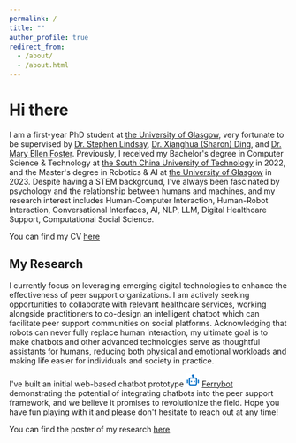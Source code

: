 ```yaml
---
permalink: /
title: ""
author_profile: true
redirect_from: 
  - /about/
  - /about.html
---
```

Hi there
======
I am a first-year PhD student at [the University of Glasgow](https://www.gla.ac.uk/), very fortunate to be supervised by 
[Dr. Stephen Lindsay](https://www.gla.ac.uk/schools/computing/staff/stephenlindsay/), [Dr. Xianghua (Sharon) Ding](https://www.gla.ac.uk/schools/computing/staff/xianghuading/), and [Dr. Mary Ellen Foster](https://www.gla.ac.uk/schools/computing/staff/maryellenfoster/). Previously, I received my Bachelor's degree in Computer Science & Technology at [the South China University of Technology](https://www.scut.edu.cn/en/) in 2022, and the Master's degree in Robotics & AI at [the University of Glasgow](https://www.gla.ac.uk/) in 2023. Despite having a STEM background, I've always been fascinated by psychology and the relationship between humans and machines, and my research interest includes Human-Computer Interaction, Human-Robot Interaction, Conversational Interfaces, AI, NLP, LLM, Digital Healthcare Support, Computational Social Science.

You can find my CV <a href="../assets/CV.pdf" target="_blank">here</a>

My Research
------
I currently focus on leveraging emerging digital technologies to enhance the effectiveness of peer support organizations. I am actively seeking opportunities to collaborate with relevant healthcare services, working alongside practitioners to co-design an intelligent chatbot which can facilitate peer support communities on social platforms. Acknowledging that robots can never fully replace human interaction, my ultimate goal is to make chatbots and other advanced technologies serve as thoughtful assistants for humans, reducing both physical and emotional workloads and making life easier for individuals and society in practice.

I've built an initial web-based chatbot prototype <img src="/images/robot.png" alt="ferrybot" title="ferrybot" style="width:25px; height:auto;" />
 [Ferrybot](https://ferrybot.eu.pythonanywhere.com/) demonstrating the potential of integrating chatbots into the peer support framework, and we believe it promises to revolutionize the field. Hope you have fun playing with it and please don't hesitate to reach out at any time!

 You can find the poster of my research <a href="../assets/Poster.pdf" target="_blank">here</a>
